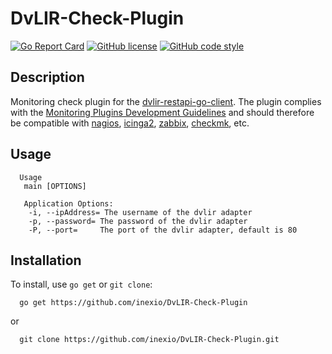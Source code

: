 # DvLIR-Check-Plugin

[![Go Report Card](https://goreportcard.com/badge/github.com/inexio/dvlir-check-plugin)](https://goreportcard.com/report/github.com/inexio/dvlir-check-plugin)
[![GitHub license](https://img.shields.io/badge/license-BSD-blue.svg)](https://github.com/inexio/dvlir-check-plugin/blob/master/LICENSE)
[![GitHub code style](https://img.shields.io/badge/code%20style-uber--go-brightgreen)](https://github.com/uber-go/guide/blob/master/style.md)

## Description
Monitoring check plugin for the [dvlir-restapi-go-client](https://github.com/inexio/dvlir-restapi-go-client). The plugin complies with the [Monitoring Plugins Development Guidelines](https://www.monitoring-plugins.org/doc/guidelines.html) and should therefore be compatible with [nagios](https://www.nagios.org/), [icinga2](https://icinga.com/), [zabbix](https://www.zabbix.com/), [checkmk](https://checkmk.com/), etc.

## Usage
```
  Usage
   main [OPTIONS]
   
   Application Options:
    -i, --ipAddress= The username of the dvlir adapter
    -p, --password= The password of the dvlir adapter
    -P, --port=     The port of the dvlir adapter, default is 80
```

## Installation

To install, use `go get` or `git clone`:

      go get https://github.com/inexio/DvLIR-Check-Plugin
      
or 

      git clone https://github.com/inexio/DvLIR-Check-Plugin.git
